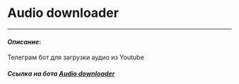 # Audio downloader
---

#### *Описание*:
Телеграм бот для загрузки аудио из Youtube


#### *Ссылка на бота [Audio downloader](https://t.me/PY_Audio_Downloader_bot)*

